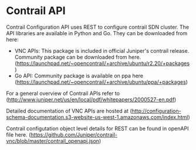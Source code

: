 # Contrail API

Contrail Configuration API uses REST to configure contrail SDN cluster. The API libraries are available in Python and Go. They can be downloaded from here:


* VNC APIs: This package is included in official Juniper's contrail release. Community package can be downloaded from here. (https://launchpad.net/~opencontrail/+archive/ubuntu/r2.20/+packages)
* Go API: Community package is available on ppa here (https://launchpad.net/~opencontrail/+archive/ubuntu/ppa/+packages)

For a general overview of Contrail APIs refer to (http://www.juniper.net/us/en/local/pdf/whitepapers/2000527-en.pdf)

Detailed documentation of VNC APIs are hosted at (http://configuration-schema-documentation.s3-website-us-west-1.amazonaws.com/index.html)

Contrail configutation object level details for REST can be found in openAPI file here. (https://github.com/Juniper/contrail-vnc/blob/master/contrail_openapi.json)

